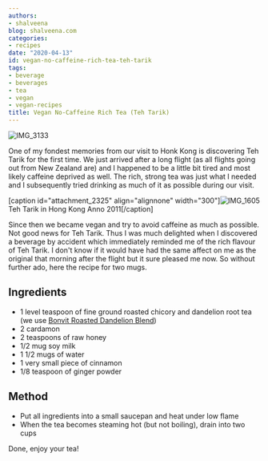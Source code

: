 ```yaml
---
authors:
- shalveena
blog: shalveena.com
categories:
- recipes
date: "2020-04-13"
id: vegan-no-caffeine-rich-tea-teh-tarik
tags:
- beverage
- beverages
- tea
- vegan
- vegan-recipes
title: Vegan No-Caffeine Rich Tea (Teh Tarik)
---
```


![IMG_3133](https://shalveena.files.wordpress.com/2020/04/img_3133.jpg?w=1536)

One of my fondest memories from our visit to Honk Kong is discovering Teh Tarik for the first time. We just arrived after a long flight (as all flights going out from New Zealand are) and I happened to be a little bit tired and most likely caffeine deprived as well. The rich, strong tea was just what I needed and I subsequently tried drinking as much of it as possible during our visit.

\[caption id="attachment\_2325" align="alignnone" width="300"\]![IMG_1605](https://shalveena.files.wordpress.com/2020/04/img_1605.jpg?w=300) Teh Tarik in Hong Kong Anno 2011\[/caption\]

Since then we became vegan and try to avoid caffeine as much as possible. Not good news for Teh Tarik. Thus I was much delighted when I discovered a beverage by accident which immediately reminded me of the rich flavour of Teh Tarik. I don't know if it would have had the same affect on me as the original that morning after the flight but it sure pleased me now. So without further ado, here the recipe for two mugs.

## Ingredients

- 1 level teaspoon of fine ground roasted chicory and dandelion root tea (we use [Bonvit Roasted Dandelion Blend](https://bonvit.com.au/products/bonvit-dandelion-blends/))
- 2 cardamon
- 2 teaspoons of raw honey
- 1/2 mug soy milk
- 1 1/2 mugs of water
- 1 very small piece of cinnamon
- 1/8 teaspoon of ginger powder

## Method

- Put all ingredients into a small saucepan and heat under low flame
- When the tea becomes steaming hot (but not boiling), drain into two cups

Done, enjoy your tea!

